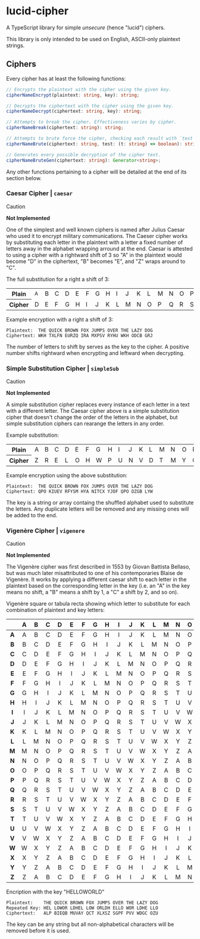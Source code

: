 # lucid-cipher
A TypeScript library for simple *unsecure* (hence "lucid") ciphers.

This library is only intended to be used on English, ASCII-only plaintext strings.

## Ciphers

Every cipher has at least the following functions:

```typescript
// Encrypts the plaintext with the cipher using the given key.
cipherNameEncrypt(plaintext: string, key): string;

// Decrypts the ciphertext with the cipher using the given key.
cipherNameDecrypt(ciphertext: string, key): string;

// Attempts to break the cipher. Effectiveness varies by cipher.
cipherNameBreak(ciphertext: string): string;

// Attempts to brute force the cipher, checking each result with `test`.
cipherNameBrute(ciphertext: string, test: (t: string) => boolean): string;

// Generates every possible decryption of the cipher text.
cipherNameBruteGen(ciphertext: string): Generator<string>;
```
Any other functions pertaining to a cipher will be detailed at the end of its section below.

### Caesar Cipher | `caesar`

> [!CAUTION]
> **Not Implemented**

One of the simplest and well known ciphers is named after Julius Caesar who used it to encrypt military communications. The Caeser cipher works by substituting each letter in the plaintext with a letter a fixed number of letters away in the alphabet wrapping arround at the end. Caesar is attested to using a cipher with a rightward shift of 3 so "A" in the plaintext would become "D" in the ciphertext, "B" becomes "E", and "Z" wraps around to "C".

The full substitution for a right a shift of 3:
<table>
  <tbody>
    <tr>
      <th>Plain</th>
      <td><small>A</small></td><td>B</td><td>C</td><td>D</td><td>E</td><td>F</td><td>G</td><td>H</td><td>I</td><td>J</td><td>K</td><td>L</td><td>M</td><td>N</td><td>O</td><td>P</td><td>Q</td><td>R</td><td>S</td><td>T</td><td>U</td><td>V</td><td>W</td><td>X</td><td>Y</td><td>Z</td>
    </tr>
    <tr>
      <th>Cipher</th>
      <td>D</td><td>E</td><td>F</td><td>G</td><td>H</td><td>I</td><td>J</td><td>K</td><td>L</td><td>M</td><td>N</td><td>O</td><td>P</td><td>Q</td><td>R</td><td>S</td><td>T</td><td>U</td><td>V</td><td>W</td><td>X</td><td>Y</td><td>Z</td><td>A</td><td>B</td><td>C</td>
    </tr>
  </tbody>
</table>

Example encryption with a right a shift of 3:
```
Plaintext:  THE QUICK BROWN FOX JUMPS OVER THE LAZY DOG
Ciphertext: WKH TXLFN EURZQ IRA MXPSV RYHU WKH ODCB GRJ
```

The number of letters to shift by serves as the key to the cipher. A positive number shifts rightward when encrypting and leftward when decrypting.

### Simple Substitution Cipher | `simpleSub`

> [!CAUTION]
> **Not Implemented**

A simple substitution cipher replaces every instance of each letter in a text with a different letter. The Caesar cipher above is a simple substitution cipher that doesn't change the order of the letters in the alphabet, but simple substitution ciphers can rearange the letters in any order.

Example substitution:
<table>
  <tbody>
    <tr>
      <th>Plain</th>
      <td>A</td><td>B</td><td>C</td><td>D</td><td>E</td><td>F</td><td>G</td><td>H</td><td>I</td><td>J</td><td>K</td><td>L</td><td>M</td><td>N</td><td>O</td><td>P</td><td>Q</td><td>R</td><td>S</td><td>T</td><td>U</td><td>V</td><td>W</td><td>X</td><td>Y</td><td>Z</td>
    </tr>
    <tr>
      <th>Cipher</th>
      <td>Z</td><td>R</td><td>E</td><td>L</td><td>O</td><td>H</td><td>W</td><td>P</td><td>U</td><td>N</td><td>V</td><td>D</td><td>T</td><td>M</td><td>Y</td><td>C</td><td>K</td><td>F</td><td>X</td><td>Q</td><td>I</td><td>J</td><td>S</td><td>A</td><td>B</td><td>G</td>
    </tr>
  </tbody>
</table>

Example encryption using the above substitution:
```
Plaintext:  THE QUICK BROWN FOX JUMPS OVER THE LAZY DOG
Ciphertext: QPO KIUEV RFYSM HYA NITCX YJOF QPO DZGB LYW
```

The key is a string or array containg the shuffled alphabet used to substitute the letters. Any duplicate letters will be removed and any missing ones will be added to the end.

### Vigenère Cipher | `vigenere`

> [!CAUTION]
> **Not Implemented**

The Vigenère cipher was first described in 1553 by Giovan Battista Bellaso, but was much later misattributed to one of his contemporaries Blaise de Vigenère. It works by applying a different caesar shift to each letter in the plaintext based on the corresponding letter in the key (i.e. an "A" in the key means no shift, a "B" means a shift by 1, a "C" a shift by 2, and so on).

Vigenère square or tabula recta showing which letter to substitute for each combination of plaintext and key letters:

|       | A | B | C | D | E | F | G | H | I | J | K | L | M | N | O | P | Q | R | S | T | U | V | W | X | Y | Z |
|:-----:|:-:|:-:|:-:|:-:|:-:|:-:|:-:|:-:|:-:|:-:|:-:|:-:|:-:|:-:|:-:|:-:|:-:|:-:|:-:|:-:|:-:|:-:|:-:|:-:|:-:|:-:|
| **A** | A | B | C | D | E | F | G | H | I | J | K | L | M | N | O | P | Q | R | S | T | U | V | W | X | Y | Z |
| **B** | B | C | D | E | F | G | H | I | J | K | L | M | N | O | P | Q | R | S | T | U | V | W | X | Y | Z | A |
| **C** | C | D | E | F | G | H | I | J | K | L | M | N | O | P | Q | R | S | T | U | V | W | X | Y | Z | A | B |
| **D** | D | E | F | G | H | I | J | K | L | M | N | O | P | Q | R | S | T | U | V | W | X | Y | Z | A | B | C |
| **E** | E | F | G | H | I | J | K | L | M | N | O | P | Q | R | S | T | U | V | W | X | Y | Z | A | B | C | D |
| **F** | F | G | H | I | J | K | L | M | N | O | P | Q | R | S | T | U | V | W | X | Y | Z | A | B | C | D | E |
| **G** | G | H | I | J | K | L | M | N | O | P | Q | R | S | T | U | V | W | X | Y | Z | A | B | C | D | E | F |
| **H** | H | I | J | K | L | M | N | O | P | Q | R | S | T | U | V | W | X | Y | Z | A | B | C | D | E | F | G |
| **I** | I | J | K | L | M | N | O | P | Q | R | S | T | U | V | W | X | Y | Z | A | B | C | D | E | F | G | H |
| **J** | J | K | L | M | N | O | P | Q | R | S | T | U | V | W | X | Y | Z | A | B | C | D | E | F | G | H | I |
| **K** | K | L | M | N | O | P | Q | R | S | T | U | V | W | X | Y | Z | A | B | C | D | E | F | G | H | I | J |
| **L** | L | M | N | O | P | Q | R | S | T | U | V | W | X | Y | Z | A | B | C | D | E | F | G | H | I | J | K |
| **M** | M | N | O | P | Q | R | S | T | U | V | W | X | Y | Z | A | B | C | D | E | F | G | H | I | J | K | L |
| **N** | N | O | P | Q | R | S | T | U | V | W | X | Y | Z | A | B | C | D | E | F | G | H | I | J | K | L | M |
| **O** | O | P | Q | R | S | T | U | V | W | X | Y | Z | A | B | C | D | E | F | G | H | I | J | K | L | M | N |
| **P** | P | Q | R | S | T | U | V | W | X | Y | Z | A | B | C | D | E | F | G | H | I | J | K | L | M | N | O |
| **Q** | Q | R | S | T | U | V | W | X | Y | Z | A | B | C | D | E | F | G | H | I | J | K | L | M | N | O | P |
| **R** | R | S | T | U | V | W | X | Y | Z | A | B | C | D | E | F | G | H | I | J | K | L | M | N | O | P | Q |
| **S** | S | T | U | V | W | X | Y | Z | A | B | C | D | E | F | G | H | I | J | K | L | M | N | O | P | Q | R |
| **T** | T | U | V | W | X | Y | Z | A | B | C | D | E | F | G | H | I | J | K | L | M | N | O | P | Q | R | S |
| **U** | U | V | W | X | Y | Z | A | B | C | D | E | F | G | H | I | J | K | L | M | N | O | P | Q | R | S | T |
| **V** | V | W | X | Y | Z | A | B | C | D | E | F | G | H | I | J | K | L | M | N | O | P | Q | R | S | T | U |
| **W** | W | X | Y | Z | A | B | C | D | E | F | G | H | I | J | K | L | M | N | O | P | Q | R | S | T | U | V |
| **X** | X | Y | Z | A | B | C | D | E | F | G | H | I | J | K | L | M | N | O | P | Q | R | S | T | U | V | W |
| **Y** | Y | Z | A | B | C | D | E | F | G | H | I | J | K | L | M | N | O | P | Q | R | S | T | U | V | W | X |
| **Z** | Z | A | B | C | D | E | F | G | H | I | J | K | L | M | N | O | P | Q | R | S | T | U | V | W | X | Y |

Encription with the key "HELLOWORLD"
```
Plaintext:    THE QUICK BROWN FOX JUMPS OVER THE LAZY DOG
Repeated Key: HEL LOWOR LDHEL LOW ORLDH ELLO WOR LDHE LLO
Ciphertext:   ALP BIEQB MUVAY QCT XLXSZ SGPF PVV WDGC OZU
```

The key can be any string but all non-alphabetical characters will be removed before it is used.
